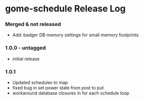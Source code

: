 # gome-schedule Release Log

### Merged & not released
- Add: badger DB memory settings for small memory footprints

### 1.0.0 - untagged
* initial release

### 1.0.1
* Updated schedules to map
* fixed bug in set power state from post to put
* workaround database closures in for each schedule loop